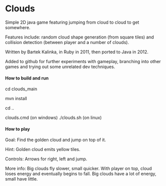 Clouds
======

Simple 2D java game featuring jumping from cloud to cloud to get somewhere.

Features include: random cloud shape generation (from square tiles) and  collision detection (between player and a number of clouds).

Written by Bartek Kalinka, in Ruby in 2011, then ported to Java in 2012.  

Added to github for further experiments with gameplay, branching into other games and trying out some unrelated dev techniques.

#### How to build and run

cd clouds_main

mvn install

cd ..

clouds.cmd (on windows)
./clouds.sh (on linux)

#### How to play

Goal: Find the golden cloud and jump on top of it. 

Hint: Golden cloud emits yellow tiles. 

Controls: Arrows for right, left and jump. 

More info: Big clouds fly slower, small quicker. With player on top, cloud loses energy 
and eventually begins to fall. Big clouds have a lot of energy, small have little. 

